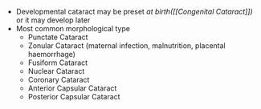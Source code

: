 - Developmental cataract may be preset *at birth([[Congenital Cataract]])* or it may develop later
- Most common morphological type
	- Punctate Cataract
	- Zonular Cataract (maternal infection, malnutrition, placental haemorrhage)
	- Fusiform Cataract
	- Nuclear Cataract
	- Coronary Cataract
	- Anterior Capsular Cataract
	- Posterior Capsular Cataract